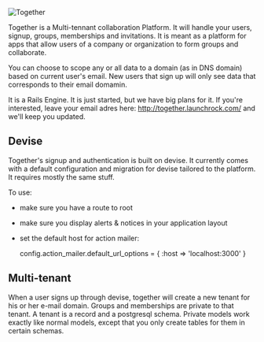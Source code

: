 ![Together](raw.github.com/lab01nl/together/together.png)

Together is a Multi-tennant collaboration Platform. It will handle your users, signup, groups, memberships and invitations. It is meant as a platform for apps that allow users of a company or organization to form groups and collaborate.

You can choose to scope any or all data to a domain (as in DNS domain) based on current user's email. New users that sign up will only see data that corresponds to their email domamin.

It is a Rails Engine. It is just started, but we have big plans for it. If you're interested, leave your email adres here: http://together.launchrock.com/ and we'll keep you updated.

## Devise

Together's signup and authentication is built on devise. It currently comes with a default configuration and migration for devise tailored to the platform. It requires mostly the same stuff.

To use:

- make sure you have a route to root
- make sure you display alerts & notices in your application layout
- set the default host for action mailer:

    config.action_mailer.default_url_options = { :host => 'localhost:3000' }

## Multi-tenant

When a user signs up through devise, together will create a new tenant for his or her e-mail domain. Groups and memberships are private to that tenant. A tenant is a record and a postgresql schema. Private models work exactly like normal models, except that you only create tables for them in certain schemas.